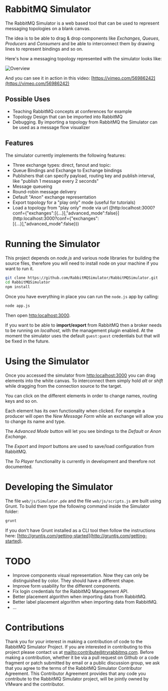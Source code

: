 # RabbitMQ Simulator #

The RabbitMQ Simulator is a web based tool that can be used to represent messaging topologies on a blank canvas.

The idea is to be able to drag & drop components like _Exchanges_, _Queues_, _Producers_ and _Consumers_ and be able to interconnect them by drawing lines to represent bindings and so on.

Here's how a messaging topology represented with the simulator looks like:

![Overview](https://raw.github.com/RabbitMQSimulator/RabbitMQSimulator/master/docs/overview.png "Overview")

And you can see it in action in this video: [https://vimeo.com/56986242](https://vimeo.com/56986242)

## Possible Uses ##

- Teaching RabbitMQ concepts at conferences for example
- Topology Design that can be imported into RabbitMQ
- Debugging. By importing a topology from RabbitMQ the Simulator can be used as a message flow visualizer

## Features ##

The simulator currently implements the following features:

- Three exchange types: direct, fanout and topic:
- Queue Bindings and Exchange to Exchange bindings
- Publishers that can specify payload, routing key and publish interval, like "publish 1 message every 2 seconds"
- Message queueing
- Round-robin message delivery
- Default "Anon" exchange representation
- Export topology for a "play only" mode (useful for tutorials)
- Load a topology from "play only" mode via url ([http:localhost:3000?conf={"exchanges":\[{...}\],"advanced_mode":false}] (http:localhost:3000?conf={"exchanges":[{...}],"advanced_mode":false}))

# Running the Simulator #

This project depends on _node.js_ and various node libraries for building the source files, therefore you will need to install node on your machine if you want to run it.

```bash
git clone https://github.com/RabbitMQSimulator/RabbitMQSimulator.git
cd RabbitMQSimulator
npm install
```

Once you have everything in place you can run the `node.js` app by calling:

```bash
node app.js
```

Then open [http:localhost:3000](http:localhost:3000).

If you want to be able to **import/export** from RabbitMQ then a broker needs to be running on _localhost_, with the management plugin enabled. At the moment the simulator uses the default `guest:guest` credentials but that will be fixed in the future.

# Using the Simulator #

Once you accessed the simulator from [http:localhost:3000](http:localhost:3000) you can drag elements into the white canvas. To interconnect them simply hold _alt_ or _shift_ while dragging from the connection source to the target. 

You can click on the different elements in order to change names, routing keys and so on. 

Each element has its own functionality when clicked. For example a producer will open the _New Message Form_ while an exchange will allow you to change its name and type.

The _Advanced Mode_ button will let you see bindings to the _Default_ or _Anon Exchange_.

The _Export_ and _Import_ buttons are used to save/load configuration from RabbitMQ.

The _To Player_ functionality is currently in development and therefore not documented.

# Developing the Simulator #

The file `web/js/Simulator.pde` and the file `web/js/scripts.js` are built using Grunt. To build them type the following command inside the Simulator folder:

```bash
grunt
```

If you don't have Grunt installed as a CLI tool then follow the instructions here: [http://gruntjs.com/getting-started](http://gruntjs.com/getting-started).

# TODO #

- Improve components visual representation. Now they can only be distinguished by color. They should have a different shape.
- Improve form usability for the different components.
- Fix login credentials for the RabbitMQ Management API.
- Better placement algorithm when importing data from RabbitMQ.
- Better label placement algorithm when importing data from RabbitMQ.
- …

# Contributions #

Thank you for your interest in making a contribution of code to the RabbitMQ Simulator Project. If you are interested in contributing to this project please contact us at <mailto:contribute@tryrabbitmq.com>. Before making a contribution, whether it be via a pull request on Github or a code fragment or patch submitted by email or a public discussion group, we ask that you agree to the terms of the RabbitMQ Simulator Contributor Agreement. This Contributor Agreement provides that any code you contribute to the RabbitMQ Simulator project, will be jointly owned by VMware and the contributor.